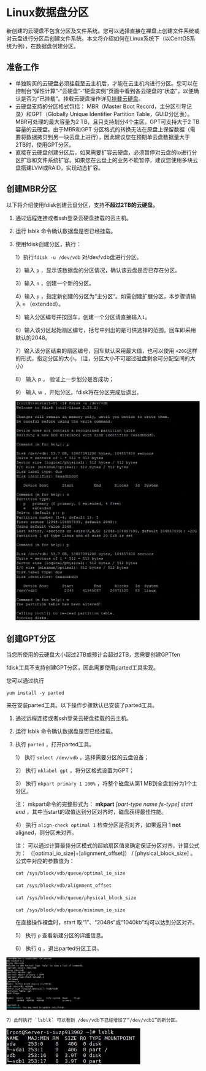 # Linux数据盘分区

新创建的云硬盘不包含分区及文件系统。您可以选择直接在裸盘上创建文件系统或对云盘进行分区后创建文件系统。本文将介绍如何在Linux系统下（以CentOS系统为例），在数据盘创建分区。

## 准备工作

- 单独购买的云硬盘必须挂载至云主机后，才能在云主机内进行分区。您可以在控制台“弹性计算”-“云硬盘”-“硬盘实例”页面中看到各云硬盘的“状态”，以便确认是否为“已挂载”。挂载云硬盘操作详见[挂载云硬盘](https://docs.jdcloud.com/cn/cloud-disk-service/attach-cloud-disk)。
- 云硬盘支持的分区格式包括： MBR（Master Boot Record，主分区引导记录）和GPT（Globally Unique Identifier Partition Table，GUID分区表）。MBR可处理的最大容量为2 TB，且只支持划分4个主区。GPT可支持大于2 TB容量的云硬盘。由于MBR和GPT 分区格式的转换无法在原盘上保留数据（需要将数据拷贝到另一块云盘上进行），因此建议您在预期单云盘数据量大于2TB时，使用GPT分区。
- 直接在云硬盘创建分区后，如果需要扩容云硬盘，必须暂停对云盘的io进行分区扩容和文件系统扩容。如果您在云盘上的业务不能暂停，建议您使用多块云盘搭建LVM或RAID，实现动态扩容。

## 创建MBR分区

以下将介绍使用fdisk创建云盘分区，支持**不超过2TB的云硬盘。**

1. 通过远程连接或者ssh登录云硬盘挂载的云主机。

2. 运行 lsblk 命令确认数据盘是否已经挂载。

3. 使用fdisk创建分区，执行：

   1）执行`fdisk -u /dev/vdb`   对/dev/vdb盘进行分区。

   2）输入 `p` ，显示该数据盘的分区情况，确认该云盘是否已存在分区。

   3）输入 `n` ，创建一个新的分区。

   4）输入 `p` ，指定新创建的分区为”主分区“。如需创建扩展分区，本步骤请输入 `e` （extended）。

   5）输入分区编号并按回车，创建一个分区请直接输入`1`。

   6）输入该分区起始扇区编号，括号中列出的是可供选择的范围。回车即采用默认的2048。

   7）输入该分区结束的扇区编号，回车默认采用最大值，也可以使用 `+20G`这样的形式，指定分区的大小。（注，分区大小不可超过磁盘剩余可分配空间的大小）

   8） 输入 p ， 验证上一步划分是否成功；

   9） 输入 w ，开始分区。fdisk将在分区完成后退出。

   ![Linux-MBR](../../../../../image/Elastic-Compute/CloudDisk/cloud-disk/parted-format/Linux-MBR.png)



## 创建GPT分区

当您所使用的云硬盘大小超过2TB或预计会超过2TB，您需要创建GPTfen

fdisk工具不支持创建GPT分区，因此需要使用parted工具实现。

您可以通过执行

```
yum install -y parted
```

来在安装parted工具。以下操作步骤默认已安装了parted工具。

1. 通过远程连接或者ssh登录云硬盘挂载的云主机。

2. 运行 lsblk 命令确认数据盘是否已经挂载。

3. 执行 `parted` ，打开parted工具。

   1） 执行 `select /dev/vdb`  ，选择需要分区的云盘设备；

   2） 执行 `mklabel gpt` ，将分区格式设置为GPT；

   3） 执行 `mkpart primary 1 100%` ，将整个磁盘从第1 MB到全盘划分为1个主分区。

   注： mkpart命令的完整形式为： **mkpart** *[part-type name fs-type] start end* ，其中当start的取值达到分区对齐时，磁盘获得最佳性能。
   
   4） 执行  `align-check optimal 1`  检查分区是否对齐，如果返回 1 **not** aligned，则分区未对齐。
   
   注： 可以通过计算最佳分区模式的起始扇区值来确定保证分区对齐，计算公式为： （[optimal_io_size]+[alignment_offset]） / [physical_block_size]  。公式中对应的参数值为：
   
   ```
   cat /sys/block/vdb/queue/optimal_io_size
   
   cat /sys/block/vdb/alignment_offset
   
   cat /sys/block/vdb/queue/physical_block_size
   
   cat /sys/block/vdb/queue/minimum_io_size
   ```
   
   在直接操作裸盘时，start 取“1”、“2048s”或“1040kb”均可以达到分区对齐。
   
   5） 执行 `p` 查看新建分区的详细信息。
   
   6） 执行 q ，退出parted分区工具。

![Linux-GPT](../../../../../image/Elastic-Compute/CloudDisk/cloud-disk/parted-format/Linux-GPT.PNG)

	7）此时执行 `lsblk` 可以看到 /dev/vdb下已经增加了“/dev/vdb1”的新分区。

![Linux-GPT-lsblk](../../../../../image/Elastic-Compute/CloudDisk/cloud-disk/parted-format/Linux-GPT-lsblk.PNG)
